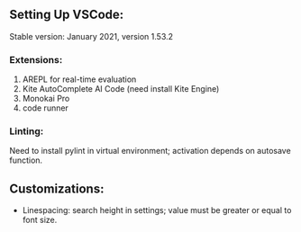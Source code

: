 ## Setting Up VSCode:
Stable version: January 2021, version 1.53.2 

### Extensions:
1) AREPL for real-time evaluation
2) Kite AutoComplete AI Code (need install Kite Engine)
3) Monokai Pro
4) code runner

### Linting:
Need to install pylint in virtual environment; activation depends on autosave function. 

## Customizations:
- Linespacing: search height in settings; value must be greater or equal to font size.
